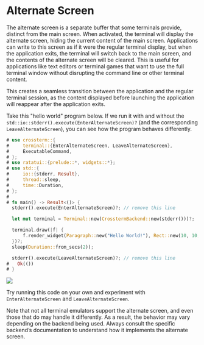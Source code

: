 # Alternate Screen

The alternate screen is a separate buffer that some terminals provide, distinct from the main
screen. When activated, the terminal will display the alternate screen, hiding the current content
of the main screen. Applications can write to this screen as if it were the regular terminal
display, but when the application exits, the terminal will switch back to the main screen, and the
contents of the alternate screen will be cleared. This is useful for applications like text editors
or terminal games that want to use the full terminal window without disrupting the command line or
other terminal content.

This creates a seamless transition between the application and the regular terminal session, as the
content displayed before launching the application will reappear after the application exits.

Take this "hello world" program below. If we run it with and without the
`std::io::stderr().execute(EnterAlternateScreen)?` (and the corresponding `LeaveAlternateScreen`),
you can see how the program behaves differently.

```rust
# use crossterm::{
#     terminal::{EnterAlternateScreen, LeaveAlternateScreen},
#     ExecutableCommand,
# };
# use ratatui::{prelude::*, widgets::*};
# use std::{
#     io::{stderr, Result},
#     thread::sleep,
#     time::Duration,
# };
#
# fn main() -> Result<()> {
  stderr().execute(EnterAlternateScreen)?; // remove this line

  let mut terminal = Terminal::new(CrosstermBackend::new(stderr()))?;

  terminal.draw(|f| {
      f.render_widget(Paragraph::new("Hello World!"), Rect::new(10, 10, 20, 1));
  })?;
  sleep(Duration::from_secs(2));

  stderr().execute(LeaveAlternateScreen)?; // remove this line
#   Ok(())
# }
```

<!--
Output ./demo.gif

Set FontSize 18
Set Width 1200
Set Height 800
Set Theme "Catppuccin Mocha"

Type "# WITH Alternate Screen"
Enter
Type "# Cursor is here before program starts"
Enter

Sleep 5s

Type "cargo run -- true"
Enter
Sleep 5s

Type "# Cursor is here after program completes"
Enter

Sleep 5s

Type "reset"
Enter
Sleep 2s

Type "# WITHOUT Alternate Screen"
Enter
Type "# Cursor is here before program starts"
Enter

Sleep 5s

Type "cargo run -- false"
Enter
Sleep 5s

Type "# Cursor is here after program completes"
Enter

Sleep 5s
-->

![](https://user-images.githubusercontent.com/1813121/272153791-5a0fbdd9-8e9b-4220-8255-0f96b836b823.gif)

Try running this code on your own and experiment with `EnterAlternateScreen` and
`LeaveAlternateScreen`.

Note that not all terminal emulators support the alternate screen, and even those that do may handle
it differently. As a result, the behavior may vary depending on the backend being used. Always
consult the specific backend’s documentation to understand how it implements the alternate screen.
